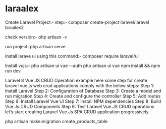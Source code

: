 # laraalex


Create Laravel Project:-
step:- composer create-project laravel/laravel laraalex2

check version:- php artisan -v

run project: php artisan serve

Install larave ui using this command:- composer require laravel/ui

Install vujs:-
php artisan ui vue --auth
php artisan ui vue
npm install && npm run dev


Laravel 8 Vue JS CRUD Operation example
here some step for create laravel vue js web crud applications comply with the below steps:
Step 1: Install Laravel
Step 2: Configuration of Database
Step 3: Create a model and run migration
Step 4: Create and configure the controller
Step 5: Add routes
Step 6: Install Laravel Vue UI
Step 7: Install NPM dependencies
Step 8: Build Vue Js CRUD Components
Step 9: Test Laravel Vue JS CRUD operations
let’s start creating Laravel Vue Js SPA CRUD application progressively.

php artisan make:migration create_products_table 
